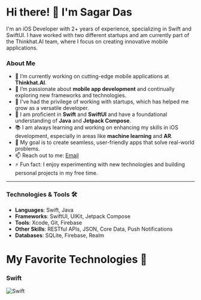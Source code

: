 # Hi there! 👋 I'm Sagar Das

I'm an iOS Developer with 2+ years of experience, specializing in Swift and SwiftUI. I have worked with two different startups and am currently part of the Thinkhat.AI team, where I focus on creating innovative mobile applications.

### About Me
- 🔭 I’m currently working on cutting-edge mobile applications at **Thinkhat.AI**.
- 🌱 I’m passionate about **mobile app development** and continually exploring new frameworks and technologies.
- 💼 I've had the privilege of working with startups, which has helped me grow as a versatile developer.
- 🚀 I am proficient in **Swift** and **SwiftUI** and have a foundational understanding of **Java** and **Jetpack Compose**.
- 📚 I am always learning and working on enhancing my skills in iOS development, especially in areas like **machine learning** and **AR**.
- 🎯 My goal is to create seamless, user-friendly apps that solve real-world problems.
- 📫 Reach out to me: [Email](sagarcoc2000@gmail.com)
- ⚡ Fun fact: I enjoy experimenting with new technologies and building personal projects in my free time.

---

### Technologies & Tools 🛠️
- **Languages**: Swift, Java
- **Frameworks**: SwiftUI, UIKit, Jetpack Compose
- **Tools**: Xcode, Git, Firebase
- **Other Skills**: RESTful APIs, JSON, Core Data, Push Notifications
- **Databases**: SQLite, Firebase, Realm

# My Favorite Technologies 🚀

### Swift
![Swift](https://swift.org/assets/images/swift.svg)
